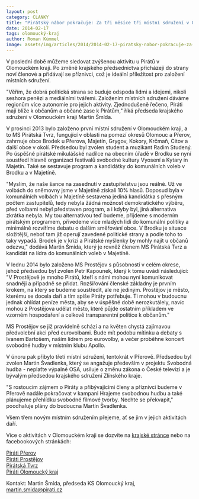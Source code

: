 ```yaml
---
layout: post
category: CLANKY
title: "Pirátský nábor pokračuje: Za tři měsíce tři místní sdružení v Olomouckém kraji"
date: 2014-02-17
tags: olomoucký-kraj
author: Roman Kümmel
image: assets/img/articles/2014/2014-02-17-piratsky-nabor-pokracuje-za-tri-mesice-tri-mistni-sdruzeni-v-olomouckem-kraji.jpg   #751x422 pixelu
---
```

V poslední době můžeme sledovat zvýšenou aktivitu u Pirátů v Olomouckém kraji. Po změně krajského předsednictva přicházejí do strany noví členové a přidávají se příznivci, což je ideální příležitost pro založení místních sdružení.

"Věřím, že dobrá politická strana se buduje odspoda lidmi a idejemi, nikoli seshora penězi a mediálními tvářemi. Založením místních sdružení dáváme regionům více autonomie pro jejich aktivity. Zjednodušeně řečeno, Piráti mají blíže k občanům a občané zase k Pirátům," říká předseda krajského sdružení v Olomouckém kraji Martin Šmída.

V prosinci 2013 bylo založeno první místní sdružení v Olomouckém kraji, a to MS Pirátská Tvrz, fungující v oblasti na pomezí okresů Olomouc a Přerov, zahrnuje obce Brodek u Přerova, Majetín, Grygov, Kokory, Krčmaň, Citov a další obce v okolí. Předsedou byl zvolen student a muzikant Radim Studený. Po úspěšné pirátské mikulášské nadílce na obecním úřadě v Brodku se nyní soustředí hlavně organizaci festivalů svobodné kultury Vyosení a Kytary in Majetín. Také se sestavuje program a kandidátky do komunálních voleb v Brodku a v Majetíně.

"Myslím, že naše šance na zasednutí v zastupitelstvu jsou reálné. Už ve volbách do sněmovny jsme v Majetíně získali 10% hlasů. Doposud byla v komunálních volbách v Majetíně sestavena jediná kandidátka s přesným počtem zastupitelů, tedy nebyla žádná možnost demokratického výběru, před volbami nebyl představen program, a i kdyby byl, jiná alternativa zkrátka nebyla. My tou alternativou teď budeme, přijdeme s moderním pirátským programem, přivedeme více mladých lidí do komunální politiky a minimálně rozvíříme debatu o dalším směřování obce. V Brodku je situace složitější, neboť tam již operují zavedené politické strany a podle toho to taky vypadá. Brodek je v krizi a Pirátské myšlenky by mohly najít u občanů odezvu," dodává Martin Šmída, který je rovněž členem MS Pirátská Tvrz a kandidát na lídra do komunálních voleb v Majetíně.

V lednu 2014 bylo založeno MS Prostějov s působností v celém okrese, jehož předsedou byl zvolen Petr Kapounek, který k tomu uvádí následující: "V Prostějově je mnoho Pirátů, kteří s námi mohou nyní komunikovat snadněji a případně se přidat. Rozšiřování členské základny je prvním krokem, na který se budeme soustředit, ale ne jediným. Prostějov je město, kterému se docela daří a tím spíše Piráty potřebuje. Ti mohou v budoucnu jednak ohlídat peníze města, aby se v úspěšné době nerozkutálely, navíc mohou z Prostějova udělat město, které půjde ostatním příkladem ve vzorném hospodaření a celkově transparentní politice k občanům."

MS Prostějov se již pravidelně schází a na květen chystá zajímavou předvolební akci před eurovolbami. Bude mít podobu mítinku a debaty s Ivanem Bartošem, naším lídrem pro eurovolby, a večer proběhne koncert svobodné hudby v místním klubu Apollo.

V únoru pak přibylo třetí místní sdružení, tentokrát v Přerově. Předsedou byl zvolen Martin Švadlenka, který se angažuje především v projektu Svobodná hudba - neplaťte výpalné OSA, usiluje o změnu zákona o České televizi a je bývalým předsedou krajského sdružení Zlínského kraje.

"S rostoucím zájmem o Piráty a přibývajícími členy a příznivci budeme v Přerově nadále pokračovat v kampani Hrajeme svobodnou hudbu a také plánujeme přehlídku svobodné filmové tvorby. Nechte se překvapit," poodhaluje plány do budoucna Martin Švadlenka.

Všem třem novým místním sdružením přejeme, ať se jim v jejich aktivitách daří.

Více o aktivitách v Olomouckém kraji se dozvíte na [krajské stránce](https://olomoucky.pirati.cz) nebo na facebookových stránkách:

[Piráti Přerov](https://www.facebook.com/Prerovsko)  
[Piráti Prostějov](https://www.facebook.com/PiratiProstejov)  
[Pirátská Tvrz](https://www.facebook.com/PiratskaTvrz/)  
[Piráti Olomoucký kraj](https://www.facebook.com/piratiOlomoucko)

Kontakt: Martin Šmída, předseda KS Olomoucký kraj, [martin.smida@pirati.cz](mailto:martin.smida@pirati.cz)
